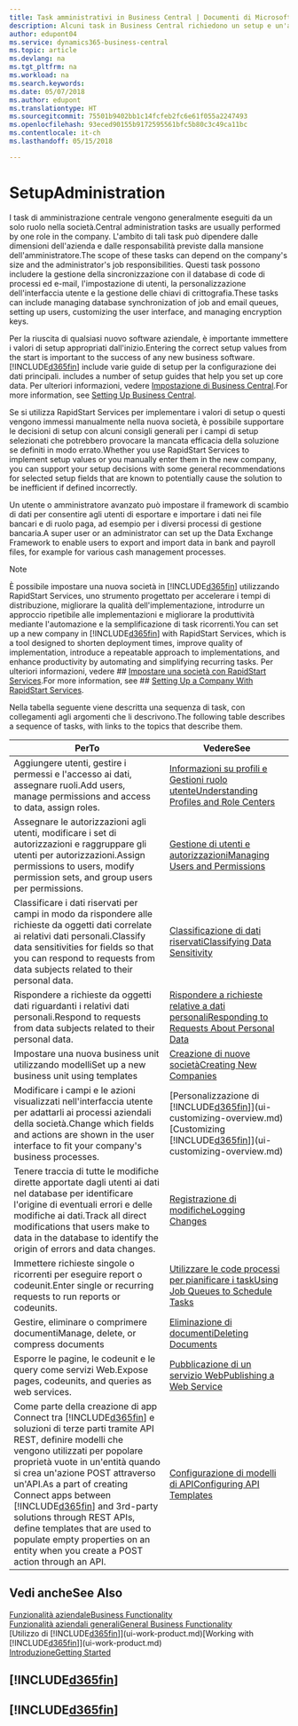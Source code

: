 ```yaml
---
title: Task amministrativi in Business Central | Documenti di Microsoft
description: Alcuni task in Business Central richiedono un setup e un'amministrazione centrale. In questa sezione, viene fornita una descrizione di tali task e informazioni su come utilizzarli.
author: edupont04
ms.service: dynamics365-business-central
ms.topic: article
ms.devlang: na
ms.tgt_pltfrm: na
ms.workload: na
ms.search.keywords: 
ms.date: 05/07/2018
ms.author: edupont
ms.translationtype: HT
ms.sourcegitcommit: 75501b9402bb1c14fcfeb2fc6e61f055a2247493
ms.openlocfilehash: 93eced90155b9172595561bfc5b80c3c49ca11bc
ms.contentlocale: it-ch
ms.lasthandoff: 05/15/2018

---
```

# <a name="administration"></a><span data-ttu-id="7ff20-104">Setup</span><span class="sxs-lookup"><span data-stu-id="7ff20-104">Administration</span></span>
<span data-ttu-id="7ff20-105">I task di amministrazione centrale vengono generalmente eseguiti da un solo ruolo nella società.</span><span class="sxs-lookup"><span data-stu-id="7ff20-105">Central administration tasks are usually performed by one role in the company.</span></span> <span data-ttu-id="7ff20-106">L'ambito di tali task può dipendere dalle dimensioni dell'azienda e dalle responsabilità previste dalla mansione dell'amministratore.</span><span class="sxs-lookup"><span data-stu-id="7ff20-106">The scope of these tasks can depend on the company's size and the administrator's job responsibilities.</span></span> <span data-ttu-id="7ff20-107">Questi task possono includere la gestione della sincronizzazione con il database di code di processi ed e-mail, l'impostazione di utenti, la personalizzazione dell'interfaccia utente e la gestione delle chiavi di crittografia.</span><span class="sxs-lookup"><span data-stu-id="7ff20-107">These tasks can include managing database synchronization of job and email queues, setting up users, customizing the user interface, and managing encryption keys.</span></span>  

<span data-ttu-id="7ff20-108">Per la riuscita di qualsiasi nuovo software aziendale, è importante immettere i valori di setup appropriati dall'inizio.</span><span class="sxs-lookup"><span data-stu-id="7ff20-108">Entering the correct setup values from the start is important to the success of any new business software.</span></span> [!INCLUDE[d365fin](includes/d365fin_md.md)]<span data-ttu-id="7ff20-109"> include varie guide di setup per la configurazione dei dati principali.</span><span class="sxs-lookup"><span data-stu-id="7ff20-109"> includes a number of setup guides that help you set up core data.</span></span> <span data-ttu-id="7ff20-110">Per ulteriori informazioni, vedere [Impostazione di Business Central](setup.md).</span><span class="sxs-lookup"><span data-stu-id="7ff20-110">For more information, see [Setting Up Business Central](setup.md).</span></span>

<span data-ttu-id="7ff20-111">Se si utilizza RapidStart Services per implementare i valori di setup o questi vengono immessi manualmente nella nuova società, è possibile supportare le decisioni di setup con alcuni consigli generali per i campi di setup selezionati che potrebbero provocare la mancata efficacia della soluzione se definiti in modo errato.</span><span class="sxs-lookup"><span data-stu-id="7ff20-111">Whether you use RapidStart Services to implement setup values or you manually enter them in the new company, you can support your setup decisions with some general recommendations for selected setup fields that are known to potentially cause the solution to be inefficient if defined incorrectly.</span></span>  

<span data-ttu-id="7ff20-112">Un utente o amministratore avanzato può impostare il framework di scambio di dati per consentire agli utenti di esportare e importare i dati nei file bancari e di ruolo paga, ad esempio per i diversi processi di gestione bancaria.</span><span class="sxs-lookup"><span data-stu-id="7ff20-112">A super user or an administrator can set up the Data Exchange Framework to enable users to export and import data in bank and payroll files, for example for various cash management processes.</span></span>

> [!NOTE]
> <span data-ttu-id="7ff20-113">È possibile impostare una nuova società in [!INCLUDE[d365fin](includes/d365fin_md.md)] utilizzando RapidStart Services, uno strumento progettato per accelerare i tempi di distribuzione, migliorare la qualità dell'implementazione, introdurre un approccio ripetibile alle implementazioni e migliorare la produttività mediante l'automazione e la semplificazione di task ricorrenti.</span><span class="sxs-lookup"><span data-stu-id="7ff20-113">You can set up a new company in [!INCLUDE[d365fin](includes/d365fin_md.md)] with RapidStart Services, which is a tool designed to shorten deployment times, improve quality of implementation, introduce a repeatable approach to implementations, and enhance productivity by automating and simplifying recurring tasks.</span></span> <span data-ttu-id="7ff20-114">Per ulteriori informazioni, vedere ## [Impostare una società con RapidStart Services](admin-set-up-a-company-with-rapidstart.md).</span><span class="sxs-lookup"><span data-stu-id="7ff20-114">For more information, see ## [Setting Up a Company With RapidStart Services](admin-set-up-a-company-with-rapidstart.md).</span></span>

<span data-ttu-id="7ff20-115">Nella tabella seguente viene descritta una sequenza di task, con collegamenti agli argomenti che li descrivono.</span><span class="sxs-lookup"><span data-stu-id="7ff20-115">The following table describes a sequence of tasks, with links to the topics that describe them.</span></span>   

|<span data-ttu-id="7ff20-116">**Per**</span><span class="sxs-lookup"><span data-stu-id="7ff20-116">**To**</span></span>|<span data-ttu-id="7ff20-117">**Vedere**</span><span class="sxs-lookup"><span data-stu-id="7ff20-117">**See**</span></span>|  
|------------|-------------|  
|<span data-ttu-id="7ff20-118">Aggiungere utenti, gestire i permessi e l'accesso ai dati, assegnare ruoli.</span><span class="sxs-lookup"><span data-stu-id="7ff20-118">Add users, manage permissions and access to data, assign roles.</span></span>|[<span data-ttu-id="7ff20-119">Informazioni su profili e Gestioni ruolo utente</span><span class="sxs-lookup"><span data-stu-id="7ff20-119">Understanding Profiles and Role Centers</span></span>](admin-users-profiles-roles.md)|  
|<span data-ttu-id="7ff20-120">Assegnare le autorizzazioni agli utenti, modificare i set di autorizzazioni e raggruppare gli utenti per autorizzazioni.</span><span class="sxs-lookup"><span data-stu-id="7ff20-120">Assign permissions to users, modify permission sets, and group users per permissions.</span></span>|[<span data-ttu-id="7ff20-121">Gestione di utenti e autorizzazioni</span><span class="sxs-lookup"><span data-stu-id="7ff20-121">Managing Users and Permissions</span></span>](ui-how-users-permissions.md)|
|<span data-ttu-id="7ff20-122">Classificare i dati riservati per campi in modo da rispondere alle richieste da oggetti dati correlate ai relativi dati personali.</span><span class="sxs-lookup"><span data-stu-id="7ff20-122">Classify data sensitivities for fields so that you can respond to requests from data subjects related to their personal data.</span></span>|[<span data-ttu-id="7ff20-123">Classificazione di dati riservati</span><span class="sxs-lookup"><span data-stu-id="7ff20-123">Classifying Data Sensitivity</span></span>](admin-classifying-data-sensitivity.md)|
|<span data-ttu-id="7ff20-124">Rispondere a richieste da oggetti dati riguardanti i relativi dati personali.</span><span class="sxs-lookup"><span data-stu-id="7ff20-124">Respond to requests from data subjects related to their personal data.</span></span>|[<span data-ttu-id="7ff20-125">Rispondere a richieste relative a dati personali</span><span class="sxs-lookup"><span data-stu-id="7ff20-125">Responding to Requests About Personal Data</span></span>](admin-responding-to-requests-about-personal-data.md)|
|<span data-ttu-id="7ff20-126">Impostare una nuova business unit utilizzando modelli</span><span class="sxs-lookup"><span data-stu-id="7ff20-126">Set up a new business unit using templates</span></span>|[<span data-ttu-id="7ff20-127">Creazione di nuove società</span><span class="sxs-lookup"><span data-stu-id="7ff20-127">Creating New Companies</span></span>](about-new-company.md)|
|<span data-ttu-id="7ff20-128">Modificare i campi e le azioni visualizzati nell'interfaccia utente per adattarli ai processi aziendali della società.</span><span class="sxs-lookup"><span data-stu-id="7ff20-128">Change which fields and actions are shown in the user interface to fit your company's business processes.</span></span> |<span data-ttu-id="7ff20-129">[Personalizzazione di [!INCLUDE[d365fin](includes/d365fin_md.md)]](ui-customizing-overview.md)</span><span class="sxs-lookup"><span data-stu-id="7ff20-129">[Customizing [!INCLUDE[d365fin](includes/d365fin_md.md)]](ui-customizing-overview.md)</span></span> |
|<span data-ttu-id="7ff20-130">Tenere traccia di tutte le modifiche dirette apportate dagli utenti ai dati nel database per identificare l'origine di eventuali errori e delle modifiche ai dati.</span><span class="sxs-lookup"><span data-stu-id="7ff20-130">Track all direct modifications that users make to data in the database to identify the origin of errors and data changes.</span></span>|[<span data-ttu-id="7ff20-131">Registrazione di modifiche</span><span class="sxs-lookup"><span data-stu-id="7ff20-131">Logging Changes</span></span>](across-log-changes.md)|  
|<span data-ttu-id="7ff20-132">Immettere richieste singole o ricorrenti per eseguire report o codeunit.</span><span class="sxs-lookup"><span data-stu-id="7ff20-132">Enter single or recurring requests to run reports or codeunits.</span></span>|[<span data-ttu-id="7ff20-133">Utilizzare le code processi per pianificare i task</span><span class="sxs-lookup"><span data-stu-id="7ff20-133">Using Job Queues to Schedule Tasks</span></span>](admin-job-queues-schedule-tasks.md)|  
|<span data-ttu-id="7ff20-134">Gestire, eliminare o comprimere documenti</span><span class="sxs-lookup"><span data-stu-id="7ff20-134">Manage, delete, or compress documents</span></span>|[<span data-ttu-id="7ff20-135">Eliminazione di documenti</span><span class="sxs-lookup"><span data-stu-id="7ff20-135">Deleting Documents</span></span>](admin-manage-documents.md)|  
|<span data-ttu-id="7ff20-136">Esporre le pagine, le codeunit e le query come servizi Web.</span><span class="sxs-lookup"><span data-stu-id="7ff20-136">Expose pages, codeunits, and queries as web services.</span></span>|[<span data-ttu-id="7ff20-137">Pubblicazione di un servizio Web</span><span class="sxs-lookup"><span data-stu-id="7ff20-137">Publishing a Web Service</span></span>](across-how-publish-web-service.md)|
|<span data-ttu-id="7ff20-138">Come parte della creazione di app Connect tra [!INCLUDE[d365fin](includes/d365fin_md.md)] e soluzioni di terze parti tramite API REST, definire modelli che vengono utilizzati per popolare proprietà vuote in un'entità quando si crea un'azione POST attraverso un'API.</span><span class="sxs-lookup"><span data-stu-id="7ff20-138">As a part of creating Connect apps between [!INCLUDE[d365fin](includes/d365fin_md.md)] and 3rd-party solutions through REST APIs, define templates that are used to populate empty properties on an entity when you create a POST action through an API.</span></span>|[<span data-ttu-id="7ff20-139">Configurazione di modelli di API</span><span class="sxs-lookup"><span data-stu-id="7ff20-139">Configuring API Templates</span></span>](admin-configuring-api-template.md)|

## <a name="see-also"></a><span data-ttu-id="7ff20-140">Vedi anche</span><span class="sxs-lookup"><span data-stu-id="7ff20-140">See Also</span></span>
[<span data-ttu-id="7ff20-141">Funzionalità aziendale</span><span class="sxs-lookup"><span data-stu-id="7ff20-141">Business Functionality</span></span>](across-business-functionality.md)  
[<span data-ttu-id="7ff20-142">Funzionalità aziendali generali</span><span class="sxs-lookup"><span data-stu-id="7ff20-142">General Business Functionality</span></span>](ui-across-business-areas.md)  
<span data-ttu-id="7ff20-143">[Utilizzo di [!INCLUDE[d365fin](includes/d365fin_md.md)]](ui-work-product.md)</span><span class="sxs-lookup"><span data-stu-id="7ff20-143">[Working with [!INCLUDE[d365fin](includes/d365fin_md.md)]](ui-work-product.md)</span></span>  
[<span data-ttu-id="7ff20-144">Introduzione</span><span class="sxs-lookup"><span data-stu-id="7ff20-144">Getting Started</span></span>](product-get-started.md)    

## [!INCLUDE[d365fin](includes/free_trial_md.md)]  
## [!INCLUDE[d365fin](includes/training_link_md.md)]

